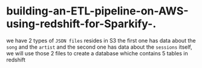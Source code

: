 # building-an-ETL-pipeline-on-AWS-using-redshift-for-Sparkify-.
we have 2 types of `JSON files` resides in S3 the first one has data about the `song` and the `artist` and the second one has data about the `sessions` itself, we will use those 2 files to create a database whiche contains 5 tables in redshift
